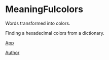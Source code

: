 MeaningFulcolors
======

Words transformed into colors.

Finding a hexadecimal colors from a dictionary.

[App](http://MEANINGFULCOLORS.COM)

[Author](http://jupegarnica.com)
